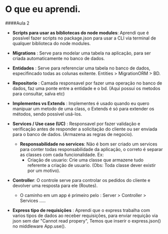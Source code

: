 # O que eu aprendi.

####Aula 2

- **Scripts para usar as bibliotecas do node modules**: Aprendi que é possível fazer scripts no package.json para usar a CLI via terminal de qualquer biblioteca do node modules.

- **Migrations** : Serve para modelar uma tabela na aplicação, para ser criada automaticamente no banco de dados. 

- **Entidades** : Serve para referenciar uma tabela no banco de dados, especifincado todas as colunas exitente. Entities > MigrationORM > BD.

- **Repositorio** : Camada responsavel por fazer uma operação no banco de dados, faz uma ponte entre a entidade e o bd. (Aqui possui os metodos para consultar, salva etc)

- **Implementes vs Extends** : Implementes é usado quando eu quero manipuar um metodo de uma class, o Extends é só para extender os métodos, sendo possivel usá-los. 

- **Services / Use case (UC)** : Responsavel por fazer validação e verificação antes de responder a solicitação do cliente ou ser enviada para o banco de dados. (Armazena as regras de negocio).

  - **Responsabilidade no services**: Não é bom ser criado um services para conter todas responsabilidade da aplicação, o correto é separar as classes com cada funcionalidade. 
  Ex: 
      - Criação de usuario: Crie uma classe que armazene tudo referente a criação de usuario.
 (Obs: Toda classe dever existir por um motivo).

 - **Controller**: O controle serve para controlar os pedidos do cliente e devolver uma resposta para ele (Routes).

    - O caminho em um app é primeiro pelo : Server > Controller > Services .....

- **Express tipo de requisições** : Aprendi que o express trabalha com varios tipos de dados ao receber requisições, para enviar requição via json sem dar "Cannot read propery", Temos que inserir o express.json() no middleware App.use().